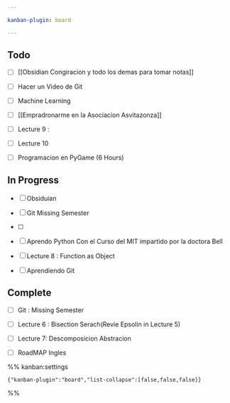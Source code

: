 ```yaml
---

kanban-plugin: board

---
```


## Todo

- [ ] [[Obsidian Congiracion y todo los demas para tomar notas]]
- [ ] Hacer un Video de Git
- [ ] Machine Learning
- [ ] [[Empradronarme en la Asociacion Asvitazonza]]
- [ ] Lecture 9 :
- [ ] Lecture 10
- [ ] Programacion en PyGame (6 Hours)


## In Progress

- [ ] Obsiduian
- [ ] Git Missing Semester
- [ ] 
- [ ] Aprendo Python Con el Curso del MIT impartido por la doctora Bell
- [ ] Lecture 8 : Function as Object
- [ ] Aprendiendo Git


## Complete

- [ ] Git : Missing Semester
- [ ] Lecture 6 : Bisection Serach(Revie Epsolin in Lecture 5)
- [ ] Lecture 7: Descomposicion Abstracion
- [ ] RoadMAP Ingles




%% kanban:settings
```
{"kanban-plugin":"board","list-collapse":[false,false,false]}
```
%%
